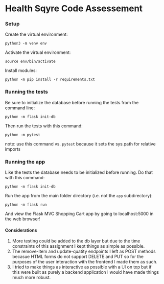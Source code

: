 # Health Sqyre Code Assessement

### Setup

Create the virtual environment: 
```
python3 -m venv env
```

Activate the virtual environment:
```
source env/bin/activate
```

Install modules:
```
python -m pip install -r requirements.txt
```

### Running the tests

Be sure to initialize the database before running the tests from the command line:
```
python -m flask init-db
```

Then run the tests with this command:
```
python -m pytest
```
note: use this command vs. `pytest` because it sets the sys.path for relative imports

### Running the app

Like the tests the database needs to be initialized before running. Do that with this command:
```
python -m flask init-db
```

Run the app from the main folder directory (i.e. not the `app` subdirectory):
```
python -m flask run
```

And view the Flask MVC Shopping Cart app by going to localhost:5000 in the web browser!

#### Considerations

1. More testing could be added to the db layer but due to the time constraints of this assignment I kept things as simple as possible.
2. The remove-item and update-quatity endpoints I left as POST methods becasue HTML forms do not support DELETE and PUT so for the purposes of the user interaction with the frontend I made them as such.
3. I tried to make things as interactive as possible with a UI on top but if this were built as purely a backend application I would have made things much more robust.  
